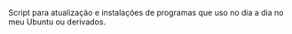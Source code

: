 Script para atualização e instalações de programas que uso no dia a dia no meu Ubuntu ou derivados.
